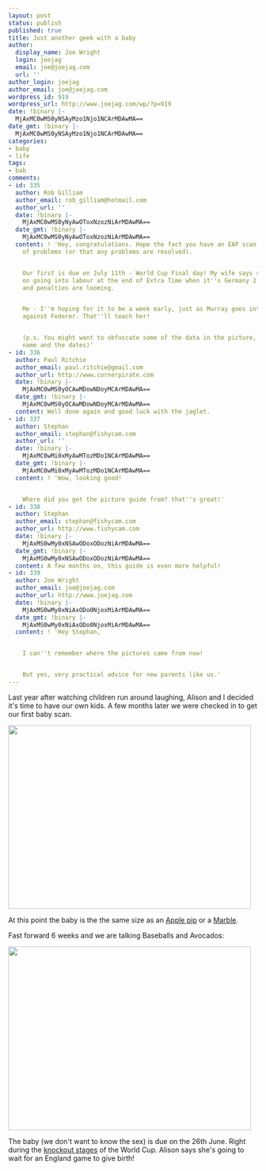 ```yaml
---
layout: post
status: publish
published: true
title: Just another geek with a baby
author:
  display_name: Joe Wright
  login: joejag
  email: joe@joejag.com
  url: ''
author_login: joejag
author_email: joe@joejag.com
wordpress_id: 919
wordpress_url: http://www.joejag.com/wp/?p=919
date: !binary |-
  MjAxMC0wMS0yNSAyMzo1Njo1NCArMDAwMA==
date_gmt: !binary |-
  MjAxMC0wMS0yNSAyMzo1Njo1NCArMDAwMA==
categories:
- baby
- life
tags:
- bab
comments:
- id: 335
  author: Rob Gilliam
  author_email: rob_gilliam@hotmail.com
  author_url: ''
  date: !binary |-
    MjAxMC0wMS0yNyAwOToxNzozNiArMDAwMA==
  date_gmt: !binary |-
    MjAxMC0wMS0yNyAwOToxNzozNiArMDAwMA==
  content: ! 'Hey, congratulations. Hope the fact you have an EAP scan isn''t a sign
    of problems (or that any problems are resolved).


    Our first is due on July 11th - World Cup Final day! My wife says she''s planning
    on going into labour at the end of Extra Time when it''s Germany 2 - 2 England,
    and penalties are looming.


    Me - I''m hoping for it to be a week early, just as Murray goes into a 5th set
    against Federer. That''ll teach her!


    (p.s. You might want to obfuscate some of the data in the picture, e.g. your wife''s
    name and the dates)'
- id: 336
  author: Paul Ritchie
  author_email: paul.ritchie@gmail.com
  author_url: http://www.cornerpirate.com
  date: !binary |-
    MjAxMC0wMS0yOCAwMDowNDoyMCArMDAwMA==
  date_gmt: !binary |-
    MjAxMC0wMS0yOCAwMDowNDoyMCArMDAwMA==
  content: Well done again and good luck with the jaglet.
- id: 337
  author: Stephan
  author_email: stephan@fishycam.com
  author_url: ''
  date: !binary |-
    MjAxMC0wMi0xMyAwMTozMDo1NCArMDAwMA==
  date_gmt: !binary |-
    MjAxMC0wMi0xMyAwMTozMDo1NCArMDAwMA==
  content: ! 'Wow, looking good!


    Where did you get the picture guide from? that''s great!'
- id: 338
  author: Stephan
  author_email: stephan@fishycam.com
  author_url: http://www.fishycam.com
  date: !binary |-
    MjAxMS0wMy0xNSAwODoxODozNiArMDAwMA==
  date_gmt: !binary |-
    MjAxMS0wMy0xNSAwODoxODozNiArMDAwMA==
  content: A few months on, this guide is even more helpful!
- id: 339
  author: Joe Wright
  author_email: joe@joejag.com
  author_url: http://www.joejag.com
  date: !binary |-
    MjAxMS0wMy0xNiAxODo0NjoxMiArMDAwMA==
  date_gmt: !binary |-
    MjAxMS0wMy0xNiAxODo0NjoxMiArMDAwMA==
  content: ! 'Hey Stephan,


    I can''t remember where the pictures came from now!


    But yes, very practical advice for new parents like us.'
---
```

<p>Last year after watching children run around laughing, Alison and I decided it's time to have our own kids.  A few months later we were checked in to get our first baby scan.</p>
<p><img src="{{ site.url }}/images/2010/nine_weeks.jpg" width="490" height="370" /></p>
<p>At this point the baby is the the same size as an <a href="http://www.in-gender.com/cs/forums/t/94345.aspx">Apple pip</a> or a <a href="http://www.hisboyscanswim.com/605/tarzans-ultimate-guide-to-baby-sizes-week-by-week-for-soon-to-be-fathers">Marble</a>.</p>
<p>Fast forward 6 weeks and we are talking Baseballs and Avocados:</p>
<p><img src="{{ site.url }}/images/2010/fifteen_weeks.jpg" width="490" height="370" /></p>
<p>The baby (we don't want to know the sex) is due on the 26th June.  Right during the <a href="http://www.fifa.com/worldcup/matches/kostage.html">knockout stages</a> of the World Cup.  Alison says she's going to wait for an England game to give birth!</p>